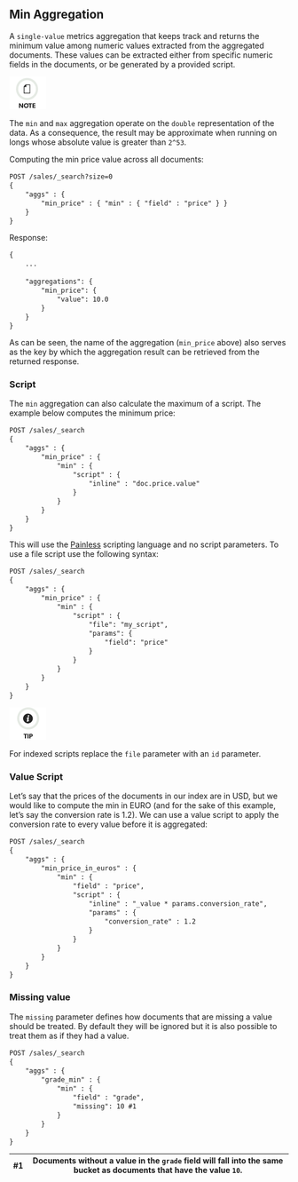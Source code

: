 ## Min Aggregation

A `single-value` metrics aggregation that keeps track and returns the minimum value among numeric values extracted from the aggregated documents. These values can be extracted either from specific numeric fields in the documents, or be generated by a provided script.

![Note](images/icons/note.png)

The `min` and `max` aggregation operate on the `double` representation of the data. As a consequence, the result may be approximate when running on longs whose absolute value is greater than `2^53`.

Computing the min price value across all documents:
    
    
    POST /sales/_search?size=0
    {
        "aggs" : {
            "min_price" : { "min" : { "field" : "price" } }
        }
    }

Response:
    
    
    {
        ...
    
        "aggregations": {
            "min_price": {
                "value": 10.0
            }
        }
    }

As can be seen, the name of the aggregation (`min_price` above) also serves as the key by which the aggregation result can be retrieved from the returned response.

### Script

The `min` aggregation can also calculate the maximum of a script. The example below computes the minimum price:
    
    
    POST /sales/_search
    {
        "aggs" : {
            "min_price" : {
                "min" : {
                    "script" : {
                        "inline" : "doc.price.value"
                    }
                }
            }
        }
    }

This will use the [Painless](modules-scripting-painless.html) scripting language and no script parameters. To use a file script use the following syntax:
    
    
    POST /sales/_search
    {
        "aggs" : {
            "min_price" : {
                "min" : {
                    "script" : {
                        "file": "my_script",
                        "params": {
                            "field": "price"
                        }
                    }
                }
            }
        }
    }

![Tip](images/icons/tip.png)

For indexed scripts replace the `file` parameter with an `id` parameter.

### Value Script

Let’s say that the prices of the documents in our index are in USD, but we would like to compute the min in EURO (and for the sake of this example, let’s say the conversion rate is 1.2). We can use a value script to apply the conversion rate to every value before it is aggregated:
    
    
    POST /sales/_search
    {
        "aggs" : {
            "min_price_in_euros" : {
                "min" : {
                    "field" : "price",
                    "script" : {
                        "inline" : "_value * params.conversion_rate",
                        "params" : {
                            "conversion_rate" : 1.2
                        }
                    }
                }
            }
        }
    }

### Missing value

The `missing` parameter defines how documents that are missing a value should be treated. By default they will be ignored but it is also possible to treat them as if they had a value.
    
    
    POST /sales/_search
    {
        "aggs" : {
            "grade_min" : {
                "min" : {
                    "field" : "grade",
                    "missing": 10 #1
                }
            }
        }
    }

#1| Documents without a value in the `grade` field will fall into the same bucket as documents that have the value `10`.     
---|---

